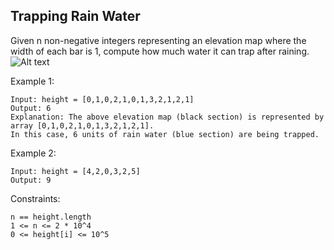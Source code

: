 ## Trapping Rain Water

Given n non-negative integers representing an elevation map where the width of each bar is 1, compute how much water it can trap after raining. <br />
![Alt text](https://assets.leetcode.com/uploads/2018/10/22/rainwatertrap.png) <br />


 Example 1: <br />
```
Input: height = [0,1,0,2,1,0,1,3,2,1,2,1]
Output: 6
Explanation: The above elevation map (black section) is represented by array [0,1,0,2,1,0,1,3,2,1,2,1].
In this case, 6 units of rain water (blue section) are being trapped.
```
Example 2: <br />
```
Input: height = [4,2,0,3,2,5]
Output: 9
```
Constraints: <br />
```
n == height.length
1 <= n <= 2 * 10^4
0 <= height[i] <= 10^5
```
